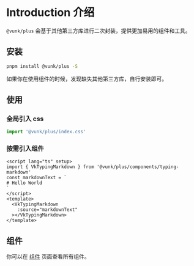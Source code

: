 # Introduction 介绍


`@vunk/plus` 会基于其他第三方库进行二次封装，提供更加易用的组件和工具。

## 安装
  
```bash
pnpm install @vunk/plus -S
```

如果你在使用组件的时候，发现缺失其他第三方库，自行安装即可。


## 使用

### 全局引入 css
```ts
import '@vunk/plus/index.css'
```

### 按需引入组件
```vue
<script lang="ts" setup>
import { VkTypingMarkdown } from '@vunk/plus/components/typing-markdown'
const markdownText = `
# Hello World
`
</script>
<template>
  <VkTypingMarkdown
    :source="markdownText"
  ></VkTypingMarkdown>
</template>
```
  
## 组件

你可以在 [组件](../../component/typing-markdown/+Page.md) 页面查看所有组件。
